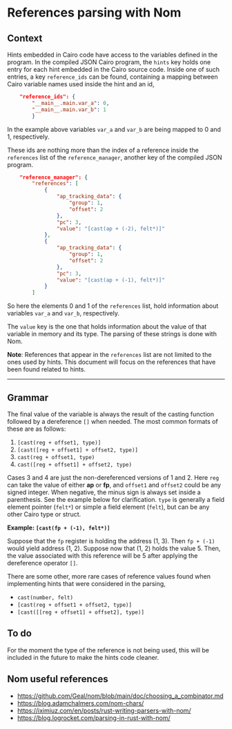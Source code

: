 # References parsing with Nom

## Context
Hints embedded in Cairo code have access to the variables defined in the program. In the compiled JSON Cairo program, the `hints` key holds one entry for each hint embedded in the Cairo source code. Inside one of such entries, a key `reference_ids` can be found, containing a mapping between Cairo variable names used inside the hint and an id,

```json
    "reference_ids": {
        "__main__.main.var_a": 0,
        "__main__.main.var_b": 1 
        }
```
In the example above variables `var_a` and `var_b` are being mapped to 0 and 1, respectively. 

These ids are nothing more than the index of a reference inside the `references` list of the `reference_manager`, another key of the compiled JSON program.

```json
    "reference_manager": {
        "references": [
            {
                "ap_tracking_data": {
                    "group": 1,
                    "offset": 2
                },
                "pc": 3,
                "value": "[cast(ap + (-2), felt*)]"
            },
            {
                "ap_tracking_data": {
                    "group": 1,
                    "offset": 2
                },
                "pc": 3,
                "value": "[cast(ap + (-1), felt*)]"
            }
        ]
```
So here the elements 0 and 1 of the `references` list, hold information about variables `var_a` and `var_b`, respectively.

The `value` key is the one that holds information about the value of that variable in memory and its type. The parsing of these strings is done with Nom.

**Note**: References that appear in the `references` list are not limited to the ones used by hints. This document will focus on the references that have been found related to hints.

---

## Grammar
The final value of the variable is always the result of the casting function followed by a dereference `[]` when needed. 
The most common formats of these are as follows:

1. ```[cast(reg + offset1, type)]```
2. ```[cast([reg + offset1] + offset2, type)]```
3. ```cast(reg + offset1, type)```
4. ```cast([reg + offset1] + offset2, type)```

Cases 3 and 4 are just the non-dereferenced versions of 1 and 2. Here `reg` can take the value of either **ap** or **fp**, and `offset1` and `offset2` could be any signed integer. When negative, the minus sign is always set inside a parenthesis. See the example below for clarification.
 `type` is generally a field element pointer (`felt*`) or simple a field element (`felt`), but can be any other Cairo type or struct.


**Example: ```[cast(fp + (-1), felt*)]```**

Suppose that the `fp` register is holding the address (1, 3). Then `fp + (-1)` would yield address (1, 2). Suppose now that (1, 2) holds the value 5. Then, the value associated with this reference will be 5 after applying the dereference operator `[]`. 

There are some other, more rare cases of reference values found when implementing hints that were considered in the parsing,

* ```cast(number, felt)```
* ```[cast(reg + offset1 + offset2, type)]```
* ```[cast([[reg + offset1] + offset2], type)]```

## To do
For the moment the type of the reference is not being used, this will be included in the future to make the hints code cleaner.

## Nom useful references
* https://github.com/Geal/nom/blob/main/doc/choosing_a_combinator.md
* https://blog.adamchalmers.com/nom-chars/
* https://iximiuz.com/en/posts/rust-writing-parsers-with-nom/
* https://blog.logrocket.com/parsing-in-rust-with-nom/



